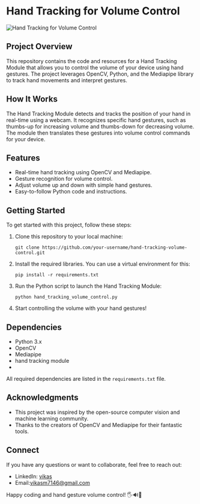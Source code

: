 # Hand Tracking for Volume Control

![Hand Tracking for Volume Control](project_image.png)

## Project Overview

This repository contains the code and resources for a Hand Tracking Module that allows you to control the volume of your device using hand gestures. The project leverages OpenCV, Python, and the Mediapipe library to track hand movements and interpret gestures.

## How It Works

The Hand Tracking Module detects and tracks the position of your hand in real-time using a webcam. It recognizes specific hand gestures, such as thumbs-up for increasing volume and thumbs-down for decreasing volume. The module then translates these gestures into volume control commands for your device.

## Features

- Real-time hand tracking using OpenCV and Mediapipe.
- Gesture recognition for volume control.
- Adjust volume up and down with simple hand gestures.
- Easy-to-follow Python code and instructions.

## Getting Started

To get started with this project, follow these steps:

1. Clone this repository to your local machine:

   ```
   git clone https://github.com/your-username/hand-tracking-volume-control.git
   ```

2. Install the required libraries. You can use a virtual environment for this:

   ```
   pip install -r requirements.txt
   ```

3. Run the Python script to launch the Hand Tracking Module:

   ```
   python hand_tracking_volume_control.py
   ```

4. Start controlling the volume with your hand gestures!

## Dependencies

- Python 3.x
- OpenCV
- Mediapipe
- hand tracking module
- 
All required dependencies are listed in the `requirements.txt` file.


## Acknowledgments

- This project was inspired by the open-source computer vision and machine learning community.
- Thanks to the creators of OpenCV and Mediapipe for their fantastic tools.

## Connect

If you have any questions or want to collaborate, feel free to reach out:

- LinkedIn: [vikas](www.linkedin.com/in/vikas-m-31617325b)
- Email:vikasm7146@gmail.com

Happy coding and hand gesture volume control! 🖐️🔊🚀

